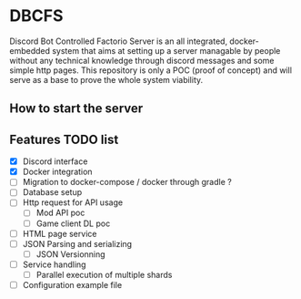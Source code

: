 # DBCFS

Discord Bot Controlled Factorio Server is an all integrated, docker-embedded system that aims at setting up a server managable by people without any technical knowledge through discord messages and some simple http pages.
This repository is only a POC (proof of concept) and will serve as a base to prove the whole system viability.

## How to start the server

## Features TODO list

- [x] Discord interface
- [x] Docker integration
- [ ] Migration to docker-compose / docker through gradle ?
- [ ] Database setup
- [ ] Http request for API usage
    - [ ] Mod API poc
    - [ ] Game client DL poc
- [ ] HTML page service
- [ ] JSON Parsing and serializing
    - [ ] JSON Versionning
- [ ] Service handling
    - [ ] Parallel execution of multiple shards
- [ ] Configuration example file
